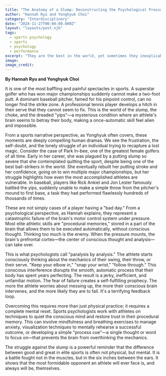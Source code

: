 ```yaml
---
title: "The Anatomy of a Slump: Deconstructing the Psychological Pressures on Elite Athletes"
author: "Hannah Ryu and Yonghyuk Choi"
category: "Interdisciplinary"
date: "2024-11-27T00:00:00.000Z"
layout: "layouts/post.njk"
tags:
  - sports psychology
  - sports
  - psychology
  - performance
excerpt: "They are the best in the world, yet sometimes they inexplicably forget how to do the very thing that made them great. A psychology writer and a sports editor team up to explore the terrifying phenomenon of 'the yips' and choking under pressure."
image: 
image_credit: 
---
```


**By Hannah Ryu and Yonghyuk Choi**

It is one of the most baffling and painful spectacles in sports. A superstar golfer who has won major championships suddenly cannot make a two-foot putt. A dominant baseball pitcher, famed for his pinpoint control, can no longer find the strike zone. A professional tennis player develops a hitch in their serve that they cannot seem to fix. This is the world of the slump, the choke, and the dreaded "yips"—a mysterious condition where an athlete's brain seems to betray their body, making a once-automatic skill feel alien and impossible.

From a sports narrative perspective, as Yonghyuk often covers, these moments are deeply compelling human dramas. We see the frustration, the self-doubt, and the lonely struggle of an individual trying to recapture a lost magic. Consider the case of Park In-bee, one of the greatest female golfers of all time. Early in her career, she was plagued by a putting slump so severe that she contemplated quitting the sport, despite being one of the best ball-strikers in the world. She eventually rebuilt her putting stroke and her confidence, going on to win multiple major championships, but her struggle highlights how even the most accomplished athletes are vulnerable. In baseball, players like Rick Ankiel and Jon Lester famously battled the yips, suddenly unable to make a simple throw from the pitcher's mound to first base, a task they had performed flawlessly hundreds of thousands of times.

These are not simply cases of a player having a "bad day." From a psychological perspective, as Hannah explains, they represent a catastrophic failure of the brain's motor control system under pressure. Most elite athletic skills are "procedural memories," stored in a part of the brain that allows them to be executed automatically, without conscious thought. Thinking too much is the enemy. When the pressure mounts, the brain's prefrontal cortex—the center of conscious thought and analysis—can take over.

This is what psychologists call "paralysis by analysis." The athlete starts consciously thinking about the mechanics of their swing, their throw, or their serve. "Keep your elbow in," "snap your wrist," "follow through." This conscious interference disrupts the smooth, automatic process that their body has spent years perfecting. The result is a jerky, inefficient, and unfamiliar motion. The fear of failure creates a self-fulfilling prophecy. The more the athlete worries about messing up, the more their conscious brain intervenes, and the more likely they are to fail. It's a terrifying feedback loop.

Overcoming this requires more than just physical practice; it requires a complete mental reset. Sports psychologists work with athletes on techniques to quiet the conscious mind and restore trust in their procedural memory. This can involve mindfulness and breathing exercises to manage anxiety, visualization techniques to mentally rehearse a successful outcome, or developing a simple "process cue"—a single thought or word to focus on—that prevents the brain from overthinking the mechanics.

The struggle against the slump is a powerful reminder that the difference between good and great in elite sports is often not physical, but mental. It is a battle fought not in the muscles, but in the six inches between the ears. It shows that the most formidable opponent an athlete will ever face is, and always will be, themselves.
